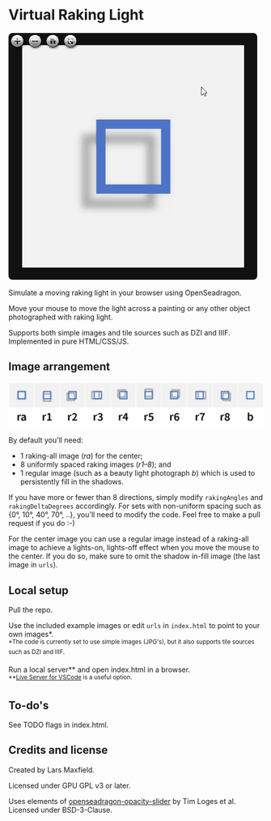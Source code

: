 # Virtual Raking Light

![Animation of the virtual raking light using the included example images](animation.gif)

Simulate a moving raking light in your browser using OpenSeadragon.

Move your mouse to move the light across a painting or any other object photographed with raking light. 

Supports both simple images and tile sources such as DZI and IIIF. Implemented in pure HTML/CSS/JS.

## Image arrangement

![Default arrangement of images for reference.](reference.png)

By default you'll need:
- 1 raking-all image (*ra*) for the center; 
- 8 uniformly spaced raking images (*r1–8*); and 
- 1 regular image (such as a beauty light photograph *b*) which is used to persistently fill in the shadows.

If you have more or fewer than 8 directions, simply modify `rakingAngles` and `rakingDeltaDegrees` accordingly. For sets with non-uniform spacing such as {0°, 10°, 40°, 70°, ..}, you'll need to modify the code. Feel free to make a pull request if you do :-)

For the center image you can use a regular image instead of a raking-all image to achieve a lights-on, lights-off effect when you move the mouse to the center. If you do so, make sure to omit the shadow in-fill image (the last image in `urls`).

## Local setup

Pull the repo.

Use the included example images or edit `urls` in `index.html` to point to your own images*.
<br>
<sup>*The code is currently set to use simple images (JPG's), but it also supports tile sources such as DZI and IIIF.</sup>

Run a local server** and open index.html in a browser.
<br>
<sup>**[Live Server for VSCode](https://marketplace.visualstudio.com/items?itemName=ritwickdey.LiveServer) is a useful option.</sup>

## To-do's

See TODO flags in index.html.

## Credits and license

Created by Lars Maxfield.

Licensed under GPU GPL v3 or later.

Uses elements of [openseadragon-opacity-slider](https://github.com/WasMachenSachen/openseadragon-opacity-slider) by Tim Loges et al. Licensed under BSD-3-Clause. 
